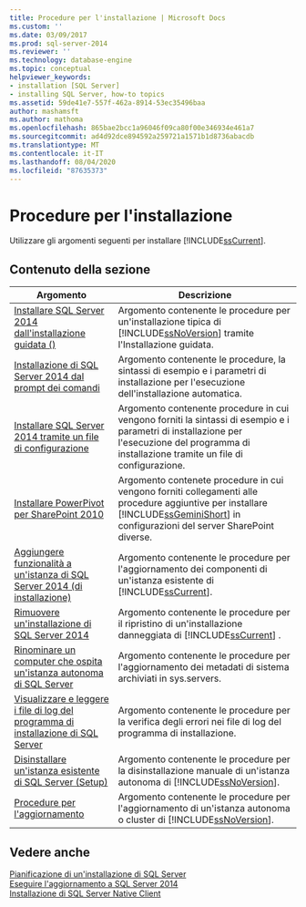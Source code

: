 ```yaml
---
title: Procedure per l'installazione | Microsoft Docs
ms.custom: ''
ms.date: 03/09/2017
ms.prod: sql-server-2014
ms.reviewer: ''
ms.technology: database-engine
ms.topic: conceptual
helpviewer_keywords:
- installation [SQL Server]
- installing SQL Server, how-to topics
ms.assetid: 59de41e7-557f-462a-8914-53ec35496baa
author: mashamsft
ms.author: mathoma
ms.openlocfilehash: 865bae2bcc1a96046f09ca80f00e346934e461a7
ms.sourcegitcommit: ad4d92dce894592a259721a1571b1d8736abacdb
ms.translationtype: MT
ms.contentlocale: it-IT
ms.lasthandoff: 08/04/2020
ms.locfileid: "87635373"
---
```

# <a name="installation-how-to-topics"></a>Procedure per l'installazione
  Utilizzare gli argomenti seguenti per installare [!INCLUDE[ssCurrent](../../includes/sscurrent-md.md)].  
  
## <a name="in-this-section"></a>Contenuto della sezione  
  
|Argomento|Descrizione|  
|-----------|-----------------|  
|[Installare SQL Server 2014 dall'installazione guidata &#40;&#41;](../../database-engine/install-windows/install-sql-server-from-the-installation-wizard-setup.md)|Argomento contenente le procedure per un'installazione tipica di [!INCLUDE[ssNoVersion](../../includes/ssnoversion-md.md)] tramite l'Installazione guidata.|  
|[Installazione di SQL Server 2014 dal prompt dei comandi](../../database-engine/install-windows/install-sql-server-from-the-command-prompt.md)|Argomento contenente le procedure, la sintassi di esempio e i parametri di installazione per l'esecuzione dell'installazione automatica.|  
|[Installare SQL Server 2014 tramite un file di configurazione](../../database-engine/install-windows/install-sql-server-using-a-configuration-file.md)|Argomento contenente procedure in cui vengono forniti la sintassi di esempio e i parametri di installazione per l'esecuzione del programma di installazione tramite un file di configurazione.|  
|[Installare PowerPivot per SharePoint 2010](../../../2014/sql-server/install/install-powerpivot-for-sharepoint-2010.md)|Argomento contenete procedure in cui vengono forniti collegamenti alle procedure aggiuntive per installare [!INCLUDE[ssGeminiShort](../../includes/ssgeminishort-md.md)] in configurazioni del server SharePoint diverse.|  
|[Aggiungere funzionalità a un'istanza di SQL Server 2014 &#40;di installazione&#41;](../../database-engine/install-windows/add-features-to-an-instance-of-sql-server-setup.md)|Argomento contenente le procedure per l'aggiornamento dei componenti di un'istanza esistente di [!INCLUDE[ssCurrent](../../includes/sscurrent-md.md)].|  
|[Rimuovere un'installazione di SQL Server 2014](../../database-engine/install-windows/repair-a-failed-sql-server-installation.md)|Argomento contenente le procedure per il ripristino di un'installazione danneggiata di [!INCLUDE[ssCurrent](../../includes/sscurrent-md.md)] .|  
|[Rinominare un computer che ospita un'istanza autonoma di SQL Server](../../database-engine/install-windows/rename-a-computer-that-hosts-a-stand-alone-instance-of-sql-server.md)|Argomento contenente le procedure per l'aggiornamento dei metadati di sistema archiviati in sys.servers.|  
|[Visualizzare e leggere i file di log del programma di installazione di SQL Server](../../database-engine/install-windows/view-and-read-sql-server-setup-log-files.md)|Argomento contenente le procedure per la verifica degli errori nei file di log del programma di installazione.|  
|[Disinstallare un'istanza esistente di SQL Server &#40;Setup&#41;](../../../2014/sql-server/install/uninstall-an-existing-instance-of-sql-server-setup.md)|Argomento contenente le procedure per la disinstallazione manuale di un'istanza autonoma di [!INCLUDE[ssNoVersion](../../includes/ssnoversion-md.md)].|  
|[Procedure per l'aggiornamento](../../../2014/sql-server/install/upgrade-how-to-topics.md)|Argomento contenente le procedure per l'aggiornamento di un'istanza autonoma o cluster di [!INCLUDE[ssNoVersion](../../includes/ssnoversion-md.md)].|  
  
## <a name="see-also"></a>Vedere anche  
 [Pianificazione di un'installazione di SQL Server](../../../2014/sql-server/install/planning-a-sql-server-installation.md)   
 [Eseguire l'aggiornamento a SQL Server 2014](../../database-engine/install-windows/upgrade-sql-server.md)   
 [Installazione di SQL Server Native Client](../../relational-databases/native-client/applications/installing-sql-server-native-client.md)  
  
  
